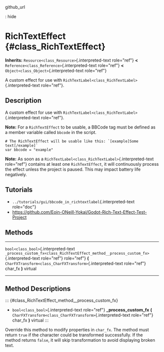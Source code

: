 github\_url

:   hide

RichTextEffect {#class_RichTextEffect}
==============

**Inherits:** `Resource<class_Resource>`{.interpreted-text role="ref"}
**\<** `Reference<class_Reference>`{.interpreted-text role="ref"} **\<**
`Object<class_Object>`{.interpreted-text role="ref"}

A custom effect for use with
`RichTextLabel<class_RichTextLabel>`{.interpreted-text role="ref"}.

Description
-----------

A custom effect for use with
`RichTextLabel<class_RichTextLabel>`{.interpreted-text role="ref"}.

**Note:** For a `RichTextEffect` to be usable, a BBCode tag must be
defined as a member variable called `bbcode` in the script.

    # The RichTextEffect will be usable like this: `[example]Some text[/example]`
    var bbcode = "example"

**Note:** As soon as a
`RichTextLabel<class_RichTextLabel>`{.interpreted-text role="ref"}
contains at least one `RichTextEffect`, it will continuously process the
effect unless the project is paused. This may impact battery life
negatively.

Tutorials
---------

-   `../tutorials/gui/bbcode_in_richtextlabel`{.interpreted-text
    role="doc"}
-   <https://github.com/Eoin-ONeill-Yokai/Godot-Rich-Text-Effect-Test-Project>

Methods
-------

  -------------------------------------- ----------------------------------------------------------------------------------------
  `bool<class_bool>`{.interpreted-text   `_process_custom_fx<class_RichTextEffect_method__process_custom_fx>`{.interpreted-text
  role="ref"}                            role="ref"} **(** `CharFXTransform<class_CharFXTransform>`{.interpreted-text role="ref"}
                                         char\_fx **)** virtual

  -------------------------------------- ----------------------------------------------------------------------------------------

Method Descriptions
-------------------

::: {#class_RichTextEffect_method__process_custom_fx}
-   `bool<class_bool>`{.interpreted-text role="ref"}
    **\_process\_custom\_fx** **(**
    `CharFXTransform<class_CharFXTransform>`{.interpreted-text
    role="ref"} char\_fx **)** virtual
:::

Override this method to modify properties in `char_fx`. The method must
return `true` if the character could be transformed successfully. If the
method returns `false`, it will skip transformation to avoid displaying
broken text.
